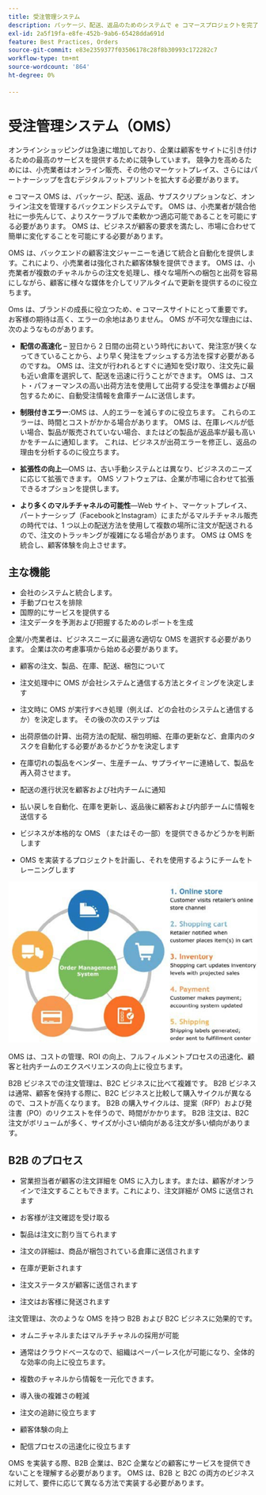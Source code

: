 ```yaml
---
title: 受注管理システム
description: パッケージ、配送、返品のためのシステムで e コマースプロジェクトを完了します。
exl-id: 2a5f19fa-e8fe-452b-9ab6-65428dda691d
feature: Best Practices, Orders
source-git-commit: e83e2359377f03506178c28f8b30993c172282c7
workflow-type: tm+mt
source-wordcount: '864'
ht-degree: 0%

---
```


# 受注管理システム（OMS）

オンラインショッピングは急速に増加しており、企業は顧客をサイトに引き付けるための最高のサービスを提供するために競争しています。 競争力を高めるためには、小売業者はオンライン販売、その他のマーケットプレイス、さらにはパートナーシップを含むデジタルフットプリントを拡大する必要があります。

e コマース OMS は、パッケージ、配送、返品、サブスクリプションなど、オンライン注文を管理するバックエンドシステムです。 OMS は、小売業者が競合他社に一歩先んじて、よりスケーラブルで柔軟かつ適応可能であることを可能にする必要があります。 OMS は、ビジネスが顧客の要求を満たし、市場に合わせて簡単に変化することを可能にする必要があります。

OMS は、バックエンドの顧客注文ジャーニーを通じて統合と自動化を提供します。これにより、小売業者は強化された顧客体験を提供できます。 OMS は、小売業者が複数のチャネルからの注文を処理し、様々な場所への梱包と出荷を容易にしながら、顧客に様々な媒体を介してリアルタイムで更新を提供するのに役立ちます。

Oms は、ブランドの成長に役立つため、e コマースサイトにとって重要です。 お客様の期待は高く、エラーの余地はありません。 OMS が不可欠な理由には、次のようなものがあります。

- **配信の高速化** – 翌日から 2 日間の出荷という時代において、発注窓が狭くなってきていることから、より早く発注をプッシュする方法を探す必要があるのですね。 OMS は、注文が行われるとすぐに通知を受け取り、注文先に最も近い倉庫を選択して、配送を迅速に行うことができます。 OMS は、コスト・パフォーマンスの高い出荷方法を使用して出荷する受注を準備および梱包するために、自動受注情報を倉庫チームに送信します。

- **制限付きエラー**:OMS は、人的エラーを減らすのに役立ちます。 これらのエラーは、時間とコストがかかる場合があります。 OMS は、在庫レベルが低い場合、製品が販売されていない場合、またはどの製品が返品率が最も高いかをチームに通知します。 これは、ビジネスが出荷エラーを修正し、返品の理由を分析するのに役立ちます。

- **拡張性の向上**—OMS は、古い手動システムとは異なり、ビジネスのニーズに応じて拡張できます。 OMS ソフトウェアは、企業が市場に合わせて拡張できるオプションを提供します。

- **より多くのマルチチャネルの可能性**—Web サイト、マーケットプレイス、パートナーシップ（FacebookとInstagram）にまたがるマルチチャネル販売の時代では、1 つ以上の配送方法を使用して複数の場所に注文が配送されるので、注文のトラッキングが複雑になる場合があります。 OMS は OMS を統合し、顧客体験を向上させます。

## 主な機能

- 会社のシステムと統合します。
- 手動プロセスを排除
- 国際的にサービスを提供する
- 注文データを予測および把握するためのレポートを生成

企業/小売業者は、ビジネスニーズに最適な適切な OMS を選択する必要があります。 企業は次の考慮事項から始める必要があります。

- 顧客の注文、製品、在庫、配送、梱包について

- 注文処理中に OMS が会社システムと通信する方法とタイミングを決定します

- 注文時に OMS が実行すべき処理（例えば、どの会社のシステムと通信するか）を決定します。 その後の次のステップは

- 出荷原価の計算、出荷方法の配賦、梱包明細、在庫の更新など、倉庫内のタスクを自動化する必要があるかどうかを決定します

- 在庫切れの製品をベンダー、生産チーム、サプライヤーに連絡して、製品を再入荷させます。

- 配送の進行状況を顧客および社内チームに通知

- 払い戻しを自動化、在庫を更新し、返品後に顧客および内部チームに情報を送信する

- ビジネスが本格的な OMS （またはその一部）を提供できるかどうかを判断します

- OMS を実装するプロジェクトを計画し、それを使用するようにチームをトレーニングします

![受注管理システム図](../../assets/playbooks/order-management-system.png)

OMS は、コストの管理、ROI の向上、フルフィルメントプロセスの迅速化、顧客と社内チームのエクスペリエンスの向上に役立ちます。

B2B ビジネスでの注文管理は、B2C ビジネスに比べて複雑です。 B2B ビジネスは通常、顧客を保持する際に、B2C ビジネスと比較して購入サイクルが異なるので、コストが高くなります。 B2B の購入サイクルは、提案（RFP）および発注書（PO）のリクエストを伴うので、時間がかかります。 B2B 注文は、B2C 注文がボリュームが多く、サイズが小さい傾向がある注文が多い傾向があります。

## B2B のプロセス

- 営業担当者が顧客の注文詳細を OMS に入力します。または、顧客がオンラインで注文することもできます。これにより、注文詳細が OMS に送信されます

- お客様が注文確認を受け取る

- 製品は注文に割り当てられます

- 注文の詳細は、商品が梱包されている倉庫に送信されます

- 在庫が更新されます

- 注文ステータスが顧客に送信されます

- 注文はお客様に発送されます

注文管理は、次のような OMS を持つ B2B および B2C ビジネスに効果的です。

- オムニチャネルまたはマルチチャネルの採用が可能

- 通常はクラウドベースなので、組織はペーパーレス化が可能になり、全体的な効率の向上に役立ちます。

- 複数のチャネルから情報を一元化できます。

- 導入後の複雑さの軽減

- 注文の追跡に役立ちます

- 顧客体験の向上

- 配信プロセスの迅速化に役立ちます

OMS を実装する際、B2B 企業は、B2C 企業などの顧客にサービスを提供できないことを理解する必要があります。 OMS は、B2B と B2C の両方のビジネスに対して、要件に応じて異なる方法で実装する必要があります。
